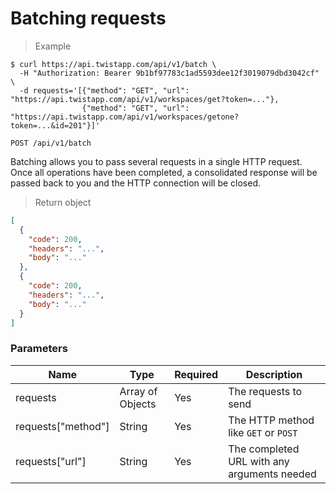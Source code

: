 # Batching requests

> Example

```shell
$ curl https://api.twistapp.com/api/v1/batch \
  -H "Authorization: Bearer 9b1bf97783c1ad5593dee12f3019079dbd3042cf" \
  -d requests='[{"method": "GET", "url": "https://api.twistapp.com/api/v1/workspaces/get?token=..."},
                {"method": "GET", "url": "https://api.twistapp.com/api/v1/workspaces/getone?token=...&id=201"}]'
```

`POST /api/v1/batch`

Batching allows you to pass several requests in a single HTTP request. Once all operations have been completed, a consolidated response will be passed back to you and the HTTP connection will be closed.

> Return object

```json
[
  {
    "code": 200,
    "headers": "...",
    "body": "..."
  },
  {
    "code": 200,
    "headers": "...",
    "body": "..."
  }
]
```

### Parameters
| Name | Type | Required | Description |
| --- | --- | --- | --- |
| requests | Array of Objects | Yes | The requests to send |
| requests["method"] | String | Yes | The HTTP method like `GET` or `POST` |
| requests["url"] | String | Yes | The completed URL with any arguments needed |
